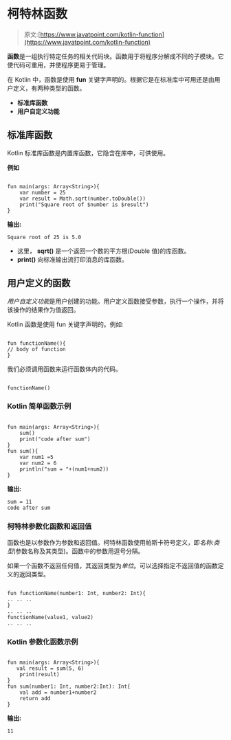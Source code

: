 # 柯特林函数

> 原文:[https://www.javatpoint.com/kotlin-function](https://www.javatpoint.com/kotlin-function)

**函数**是一组执行特定任务的相关代码块。函数用于将程序分解成不同的子模块。它使代码可重用，并使程序更易于管理。

在 Kotlin 中，函数是使用 **fun** 关键字声明的。根据它是在标准库中可用还是由用户定义，有两种类型的函数。

*   **标准库函数**
*   **用户自定义功能**

## 标准库函数

Kotlin 标准库函数是内置库函数，它隐含在库中，可供使用。

**例如**

```

fun main(args: Array<String>){
    var number = 25
    var result = Math.sqrt(number.toDouble())
    print("Square root of $number is $result")
}

```

**输出:**

```
Square root of 25 is 5.0

```

*   这里， **sqrt()** 是一个返回一个数的平方根(Double 值)的库函数。
*   **print()** 向标准输出流打印消息的库函数。

## 用户定义的函数

*用户自定义功能*是用户创建的功能。用户定义函数接受参数，执行一个操作，并将该操作的结果作为值返回。

Kotlin 函数是使用 fun 关键字声明的。例如:

```

fun functionName(){
// body of function
}

```

我们必须调用函数来运行函数体内的代码。

```

functionName()

```

### Kotlin 简单函数示例

```

fun main(args: Array<String>){
    sum()
    print("code after sum")
}
fun sum(){
    var num1 =5
    var num2 = 6
    println("sum = "+(num1+num2))
}

```

**输出:**

```
sum = 11
code after sum

```

### 柯特林参数化函数和返回值

函数也是以参数作为参数和返回值。柯特林函数使用帕斯卡符号定义，即*名称:类型*(参数名称及其类型)。函数中的参数用逗号分隔。

如果一个函数不返回任何值，其返回类型为*单位*。可以选择指定不返回值的函数定义的返回类型。

```

fun functionName(number1: Int, number2: Int){
.. .. ..
}
.. .. ..
functionName(value1, value2)
.. .. ..

```

### Kotlin 参数化函数示例

```

fun main(args: Array<String>){
   val result = sum(5, 6)
    print(result)
}
fun sum(number1: Int, number2:Int): Int{
    val add = number1+number2
    return add
}

```

**输出:**

```
11

```